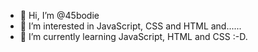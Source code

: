- 👋 Hi, I’m @45bodie
- 👀 I’m interested in JavaScript, CSS and HTML and......
- 🌱 I’m currently learning JavaScript, HTML and CSS :-D.

<!---
45bodie/45bodie is a ✨ special ✨ repository because its `README.md` (this file) appears on your GitHub profile.
You can click the Preview link to take a look at your changes.
--->
